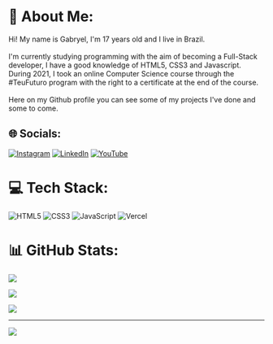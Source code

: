 # 💫 About Me:

Hi! My name is Gabryel, I'm 17 years old and I live in Brazil.<br><br> I'm currently studying programming with the aim of becoming a Full-Stack developer, I have a good knowledge of HTML5, CSS3 and Javascript. <br>During 2021, I took an online Computer Science course through the #TeuFuturo program with the right to a certificate at the end of the course. <br><br>Here on my Github profile you can see some of my projects I've done and some to come. 

## 🌐 Socials:

[![Instagram](https://img.shields.io/badge/Instagram-%23E4405F.svg?logo=Instagram&logoColor=white)](https://instagram.com/https://instagram.com/gabryel_dn1?igshid=YmMyMTA2M2Y=) [![LinkedIn](https://img.shields.io/badge/LinkedIn-%230077B5.svg?logo=linkedin&logoColor=white)](https://linkedin.com/in/https://www.linkedin.com/in/gabryel-neves) [![YouTube](https://img.shields.io/badge/YouTube-%23FF0000.svg?logo=YouTube&logoColor=white)](https://youtube.com/c/https://youtube.com/@Gabuaabu) 

# 💻 Tech Stack:

![HTML5](https://img.shields.io/badge/html5-%23E34F26.svg?style=for-the-badge&logo=html5&logoColor=white) ![CSS3](https://img.shields.io/badge/css3-%231572B6.svg?style=for-the-badge&logo=css3&logoColor=white) ![JavaScript](https://img.shields.io/badge/javascript-%23323330.svg?style=for-the-badge&logo=javascript&logoColor=%23F7DF1E) ![Vercel](https://img.shields.io/badge/vercel-%23000000.svg?style=for-the-badge&logo=vercel&logoColor=white)

# 📊 GitHub Stats:

![](https://github-readme-stats.vercel.app/api?username=Gabuabuu&theme=dark&hide_border=false&include_all_commits=true&count_private=true)<br/>

![](https://github-readme-streak-stats.herokuapp.com/?user=Gabuabuu&theme=dark&hide_border=false)<br/>

![](https://github-readme-stats.vercel.app/api/top-langs/?username=Gabuabuu&theme=dark&hide_border=false&include_all_commits=true&count_private=true&layout=compact)

---

[![](https://visitcount.itsvg.in/api?id=Gabuabuu&label=Profile%20Views&color=12&icon=0&pretty=true)](https://visitcount.itsvg.in)

<!-- Proudly created with GPRM ( https://gprm.itsvg.in ) -->


